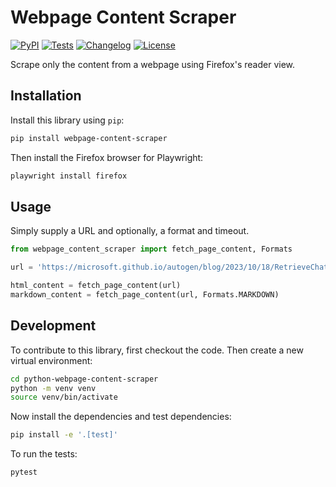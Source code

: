 # Webpage Content Scraper

[![PyPI](https://img.shields.io/pypi/v/python-webpage-content-scraper.svg)](https://pypi.org/project/python-webpage-content-scraper/)
[![Tests](https://github.com/ryan-blunden/python-webpage-content-scraper/actions/workflows/test.yml/badge.svg)](https://github.com/ryan-blunden/python-webpage-content-scraper/actions/workflows/test.yml)
[![Changelog](https://img.shields.io/github/v/release/ryan-blunden/python-webpage-content-scraper?include_prereleases&label=changelog)](https://github.com/ryan-blunden/python-webpage-content-scraper/releases)
[![License](https://img.shields.io/badge/license-Apache%202.0-blue.svg)](https://github.com/ryan-blunden/python-webpage-content-scraper/blob/main/LICENSE)

Scrape only the content from a webpage using Firefox's reader view.

## Installation

Install this library using `pip`:
```bash
pip install webpage-content-scraper
```

Then install the Firefox browser for Playwright:

```bash
playwright install firefox
```

## Usage

Simply supply a URL and optionally, a format and timeout.

```python
from webpage_content_scraper import fetch_page_content, Formats

url = 'https://microsoft.github.io/autogen/blog/2023/10/18/RetrieveChat/'

html_content = fetch_page_content(url)
markdown_content = fetch_page_content(url, Formats.MARKDOWN)
```

## Development

To contribute to this library, first checkout the code. Then create a new virtual environment:
```bash
cd python-webpage-content-scraper
python -m venv venv
source venv/bin/activate
```
Now install the dependencies and test dependencies:
```bash
pip install -e '.[test]'
```
To run the tests:
```bash
pytest
```
